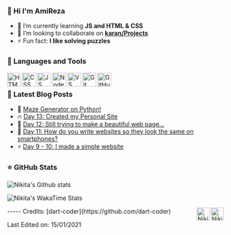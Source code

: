 ### 👋 Hi I'm AmiReza

- 🌱 I’m currently learning **JS and HTML & CSS**
- 👯 I’m looking to collaborate on **[karan/Projects](https://github.com/karan/Projects)**
- ⚡ Fun fact: **I like solving puzzles**

### 📐 Languages and Tools

<img align="left" height="32px" width="32px" alt="HTML logo" src="https://bit.ly/3gP4Qgx">
<img align="left" height="32px" width="32px" alt="CSS logo" src="https://bit.ly/37iML7j">
<img align="left" height="32px" width="32px" alt="JS logo" src="https://bit.ly/3r1kzxY">
<img align="left" height="32px" width="32px" alt="Node.js logo" src="https://bit.ly/3rw9m8C">
<img align="left" height="32px" width="32px" alt="VS Сode logo" src="https://bit.ly/3qZmQcU">
<img align="left" height="32px" width="32px" alt="Git logo" src="https://bit.ly/34ayuYn">
<img align="left" height="32px" width="32px" alt="GitHub logo" src="https://bit.ly/3nlY4kZ">

<br/>

### 📕 Latest Blog Posts

<!-- BLOG_POSTS:START -->
<ul>
<li>🎯 <a href="https://dev.to/dartcoder/maze-generator-on-python-ci">Maze Generator on Python!</a></li>
<li>🔥 <a href="https://dev.to/dartcoder/day-13-created-my-personal-site-4fk8">Day 13: Created my Personal Site</a></li>
<li>🚀 <a href="https://dev.to/dartcoder/day-12-still-trying-to-make-a-beautiful-web-page-2ege">Day 12: Still trying to make a beautiful web page...</a></li>
<li>💯 <a href="https://dev.to/dartcoder/day-11-how-do-you-write-websites-so-they-look-the-same-on-smartphones-4n5j">Day 11: How do you write websites so they look the same on smartphones?</a></li>
<li>⚡️ <a href="https://dev.to/dartcoder/day-9-i-made-a-simple-website-4j3j">Day 9 - 10: I made a simple website</a></li>
</ul>
<!-- BLOG_POSTS:END -->

### ⭐ GitHub Stats

![Nikita's Github stats](https://github-readme-stats.vercel.app/api?username=dart-coder&show_icons=true&hide_border=true)

![Nikita's WakaTime Stats](https://github-readme-stats.vercel.app/api/wakatime?username=wakanikita&hide_border=true&v=2)

<a href="https://dev.to/dartcoder">
  <img align="right" src="https://d2fltix0v2e0sb.cloudfront.net/dev-badge.svg" alt="Nikita's DEV Profile" height="30" width="30">
</a>

<a href="https://t.me/nikita_pshenichny">
  <img align="right" src="https://bit.ly/2LYAT2b" alt="Nikita's Telegram Account" height="30" width="30">
</a>
-----
Credits: [dart-coder](https://github.com/dart-coder)

Last Edited on: 15/01/2021
